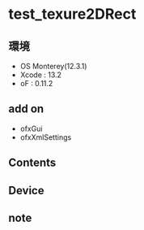 # test_texure2DRect #

## 環境 ##
*	OS Monterey(12.3.1)
*	Xcode : 13.2
*	oF : 0.11.2

## add on ##
*	ofxGui
*	ofxXmlSettings


## Contents ##

## Device ##


## note ##






